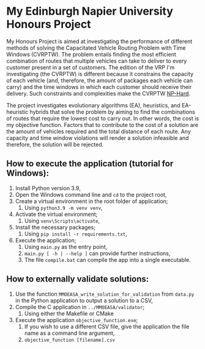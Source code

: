 # My Edinburgh Napier University Honours Project

My Honours Project is aimed at investigating the performance of different methods of solving the Capacitated Vehicle Routing Problem with Time Windows (CVRPTW). The problem entails finding the most efficient combination of routes that multiple vehicles can take to deliver to every customer present in a set of customers. The edition of the VRP I'm investigating (the CVRPTW) is different because it constrains the capacity of each vehicle (and, therefore, the amount of packages each vehicle can carry) and the time windows in which each customer should receive their delivery. Such constraints and complexities make the CVRPTW [NP-Hard](https://en.wikipedia.org/wiki/NP-hardness).

The project investigates evolutionary algorithms (EA), heuristics, and EA-heuristic hybrids that solve the problem by aiming to find the combinations of routes that require the lowest cost to carry out. In other words, the cost is my objective function. Factors that to contribute to the cost of a solution are the amount of vehicles required and the total distance of each route. Any capacity and time window violations will render a solution infeasible and therefore, the solution will be rejected.

## How to execute the application (tutorial for Windows):
1. Install Python version 3.9,
2. Open the Windows command line and `cd` to the project root,
3. Create a virtual environment in the root folder of application;
   1. Using `python3.9 -m venv venv`,
4. Activate the virtual environment;
   1. Using `venv\Scripts\activate`,
5. Install the necessary packages;
   1. Using `pip install -r requirements.txt`,
6. Execute the application;
   1. Using `main.py` as the entry point,
   2. `main.py [ -h | --help ]` can provide further instructions,
   3. The file `compile.bat` can compile the app into a single executable.

## How to externally validate solutions:
1. Use the function `MMOEASA_write_solution_for_validation` from `data.py` in the Python application to output a solution to a CSV,
2. Compile the C application in `../MMOEASA/validator`;
   1. Using either the Makefile or CMake
3. Execute the application `objective_function.exe`;
   1. If you wish to use a different CSV file, give the application the file name as a command line argument,
   2. `objective_function [filename].csv`
